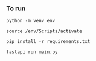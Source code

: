 ### To run

```
python -m venv env

source /env/Scripts/activate

pip install -r requirements.txt

fastapi run main.py
```